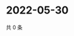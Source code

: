 # 2022-05-30

共 0 条

<!-- BEGIN WEIBO -->
<!-- 最后更新时间 Mon May 30 2022 18:18:13 GMT+0800 (China Standard Time) -->

<!-- END WEIBO -->
